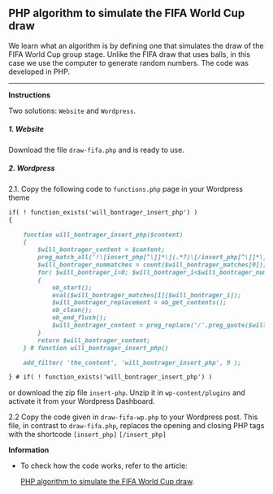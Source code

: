 ## PHP algorithm to simulate the FIFA World Cup draw
We learn what an algorithm is by defining one that simulates the draw of the FIFA World Cup group stage. Unlike the FIFA draw that uses balls, in this case we use the computer to generate random numbers. The code was developed in PHP.
<hr>

**Instructions**

Two solutions: `Website` and `Wordpress`.

##### 1. Website

Download the file `draw-fifa.php` and is ready to use.

##### 2. Wordpress

2.1. Copy the following code to `functions.php` page in your Wordpress theme
```markdown
if( ! function_exists('will_bontrager_insert_php') )
{

	function will_bontrager_insert_php($content)
	{
		$will_bontrager_content = $content;
		preg_match_all('!\[insert_php[^\]]*\](.*?)\[/insert_php[^\]]*\]!is',$will_bontrager_content,$will_bontrager_matches);
		$will_bontrager_nummatches = count($will_bontrager_matches[0]);
		for( $will_bontrager_i=0; $will_bontrager_i<$will_bontrager_nummatches; $will_bontrager_i++ )
		{
			ob_start();
			eval($will_bontrager_matches[1][$will_bontrager_i]);
			$will_bontrager_replacement = ob_get_contents();
			ob_clean();
			ob_end_flush();
			$will_bontrager_content = preg_replace('/'.preg_quote($will_bontrager_matches[0][$will_bontrager_i],'/').'/',$will_bontrager_replacement,$will_bontrager_content,1);
		}
		return $will_bontrager_content;
	} # function will_bontrager_insert_php()

	add_filter( 'the_content', 'will_bontrager_insert_php', 9 );

} # if( ! function_exists('will_bontrager_insert_php') )
```
or download the zip file `insert-php`. Unzip it in `wp-content/plugins` and activate it from your Wordpress Dashboard.

2.2 Copy the code given in `draw-fifa-wp.php` to your Wordpress post. This file, in contrast to `draw-fifa.php`, replaces the opening and closing PHP tags with the shortcode `[insert_php]` `[/insert_php]` 


**Information**

- To check how the code works, refer to the article: 
  
  [PHP algorithm to simulate the FIFA World Cup draw](https://nepy.pe/article.php?pid=625a92df2393c&lan=en). 










